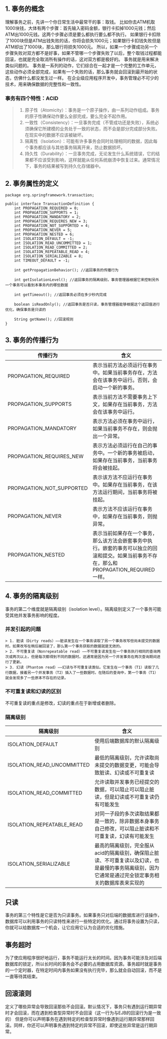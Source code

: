 ## 1. 事务的概念
理解事务之前，先讲一个你日常生活中最常干的事：取钱。 
比如你去ATM机取1000块钱，大体有两个步骤：首先输入密码金额，银行卡扣掉1000元钱；然后ATM出1000元钱。这两个步骤必须是要么都执行要么都不执行。
如果银行卡扣除了1000块但是ATM出钱失败的话，你将会损失1000元；如果银行卡扣钱失败但是ATM却出了1000块，那么银行将损失1000元。
所以，如果一个步骤成功另一个步骤失败对双方都不是好事，如果不管哪一个步骤失败了以后，整个取钱过程都能回滚，也就是完全取消所有操作的话，这对双方都是极好的。 
事务就是用来解决类似问题的。
事务是一系列的动作，它们综合在一起才是一个完整的工作单元，这些动作必须全部完成，如果有一个失败的话，那么事务就会回滚到最开始的状态，仿佛什么都没发生过一样。 
在企业级应用程序开发中，事务管理必不可少的技术，用来确保数据的完整性和一致性。 
### 事务有四个特性：ACID 
> 1. 原子性（Atomicity）：事务是一个原子操作，由一系列动作组成。事务的原子性确保动作要么全部完成，要么完全不起作用。
> 2. 一致性（Consistency）：一旦事务完成（不管成功还是失败），系统必须确保它所建模的业务处于一致的状态，而不会是部分完成部分失败。在现实中的数据不应该被破坏。
> 3. 隔离性（Isolation）：可能有许多事务会同时处理相同的数据，因此每个事务都应该与其他事务隔离开来，防止数据损坏。
> 4. 持久性（Durability）：一旦事务完成，无论发生什么系统错误，它的结果都不应该受到影响，这样就能从任何系统崩溃中恢复过来。通常情况下，事务的结果被写到持久化存储器中。

## 2. 事务属性的定义

```
package org.springframework.transaction;

public interface TransactionDefinition {
    int PROPAGATION_REQUIRED = 0;
    int PROPAGATION_SUPPORTS = 1;
    int PROPAGATION_MANDATORY = 2;
    int PROPAGATION_REQUIRES_NEW = 3;
    int PROPAGATION_NOT_SUPPORTED = 4;
    int PROPAGATION_NEVER = 5;
    int PROPAGATION_NESTED = 6;
    int ISOLATION_DEFAULT = -1;
    int ISOLATION_READ_UNCOMMITTED = 1;
    int ISOLATION_READ_COMMITTED = 2;
    int ISOLATION_REPEATABLE_READ = 4;
    int ISOLATION_SERIALIZABLE = 8;
    int TIMEOUT_DEFAULT = -1;

    int getPropagationBehavior(); //返回事务的传播行为

    int getIsolationLevel(); //返回事务的隔离级别，事务管理器根据它来控制另外一个事务可以看到本事务内的哪些数据

    int getTimeout(); //返回事务必须在多少秒内完成

    boolean isReadOnly(); //返回事务是否只读，事务管理器能够根据这个返回值进行优化，确保事务是只读的

    String getName(); //回滚规则
}

```
## 3. 事务的传播行为
|         传播行为        |                        含义                                                        |
|-|-|
|  PROPAGATION_REQUIRED  | 表示当前方法必须运行在事务中。如果当前事务存在，方法会在该事务中运行。否则，会启动一个新的事务。
|  PROPAGATION_SUPPORTS  | 表示当前方法不需要事务上下文，如果存在当前事务，方法会在该事务中运行。|
|  PROPAGATION_MANDATORY  |表示方法必须在事务中运行，如果当前事务不存在，则会抛出一个异常。|
|  PROPAGATION_REQUIRES_NEW   | 表示方法必须运行在自己的事务中。一个新的事务被启动，如果存在当前事务，当前事务将会被挂起。|
|  PROPAGATION_NOT_SUPPORTED  | 表示该方法不应运行在事务中。如果存在当前事务，在该方法运行期间，当前事务将被挂起。 |
|  PROPAGATION_NEVER   | 表示方法不应该运行在事务中，如果存在当前事务，则抛异常。|
|  PROPAGATION_NESTED  | 表示当前如果存在一个事务，那么该方法会嵌套事务中执行。嵌套的事务可以独立的回滚和提交。如果当前事务不存在，那么和PROPAGATION_REQUIRED一样。|

## 4. 事务的隔离级别
事务的第二个维度就是隔离级别（isolation level）。隔离级别定义了一个事务可能受其他并发事务影响的程度。

### 并发引起的问题
```
> 1. 脏读（Dirty reads）——脏读发生在一个事务读取了另一个事务改写但尚未提交的数据时。如果改写在稍后被回滚了，那么第一个事务获取的数据就是无效的。
> 2. 不可重复读（Nonrepeatable read）——不可重复读发生在一个事务执行相同的查询两次或两次以上，但是每次都得到不同的数据时。这通常是因为另一个并发事务在两次查询期间进行了更新。
> 3. 幻读（Phantom read）——幻读与不可重复读类似。它发生在一个事务（T1）读取了几行数据，接着另一个并发事务（T2）插入了一些数据时。在随后的查询中，第一个事务（T1）就会发现多了一些原本不存在的记录。

```
### 不可重复读和幻读的区别
不可重复读的重点是修改，幻读的重点在于新增或者删除。

### 隔离级别
|   隔离级别   | 含义  |
|-|-|
|   ISOLATION_DEFAULT   | 使用后端数据库的默认隔离级别|
|   ISOLATION_READ_UNCOMMITTED   | 最低的隔离级别，允许读取尚未提交的数据变更，可能会导致脏读、幻读或不可重复读|
|   ISOLATION_READ_COMMITTED   | 允许读取并发事务已经提交的数据，可以阻止可以阻止脏读，但是幻读或不可重复读仍有可能发生|
|   ISOLATION_REPEATABLE_READ   | 对同一子段的多次读取结果都是一致的，除非数据本身事务自己修改，可以阻止脏读和不可重复读，幻读有可能发生|
|   ISOLATION_SERIALIZABLE   | 最高的隔离级别，完全服从acid的隔离级别，确保阻止脏读、不可重复读以及幻读，也是最慢的事务隔离级别，因为它通常是通过完全锁定事务相关的数据库表来实现的|

## 只读
事务的第三个特性是它是否为只读事务。如果事务只对后端的数据库进行该操作，数据库可以利用事务的只读特性来进行一些特定的优化。通过将事务设置为只读，你就可以给数据库一个机会，让它应用它认为合适的优化措施。

## 事务超时
为了使应用程序很好地运行，事务不能运行太长的时间。因为事务可能涉及对后端数据库的锁定，所以长时间的事务会不必要的占用数据库资源。事务超时就是事务的一个定时器，在特定时间内事务如果没有执行完毕，那么就会自动回滚，而不是一直等待其结束。

## 回滚滚则
定义了哪些异常会导致回滚那些不会回滚。默认情况下，事务只有遇到运行期异常时才会回滚，而在遇到检查型异常时不会回滚（这一行为与EJB的回滚行为是一致的） 
但是你可以声明事务在遇到特定的检查型异常时像遇到运行期异常那样回滚。同样，你还可以声明事务遇到特定的异常不回滚，即使这些异常是运行期异常。




